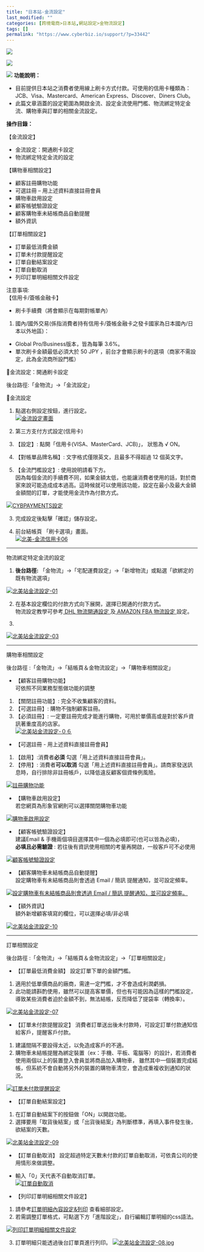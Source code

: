 ```yaml
---
title: "日本站-金流設定"
last_modified: ""
categories: [跨境電商>日本站,網站設定>金物流設定]
tags: []
permalink: "https://www.cyberbiz.io/support/?p=33442"
---
```


![](https://www.cyberbiz.io/support/wp-content/uploads/適用站別.png)

[![](https://www.cyberbiz.io/support/wp-content/uploads/日本站.png)](https://www.cyberbiz.io/support/?page_id=33456)

![](https://www.cyberbiz.io/support/wp-content/uploads/2021/09/wp-主視覺bar-1024x321.png) **功能說明：**  

* 目前提供日本站之消費者使用線上刷卡方式付款。可使用的信用卡種類為：JCB、Visa、Mastercard、American Express、Discover、Diners Club。 
* 此篇文章涵蓋的設定範圍為開啟金流、設定金流使用門檻、物流綁定特定金流、購物車與訂單的相關金流設定。 

**操作目錄：**

【金流設定】  

* 金流設定：開通刷卡設定
* 物流綁定特定金流的設定

【購物車相關設定】  

* 顧客註冊購物功能
* 可選註冊 – 用上述資料直接註冊會員
* 購物車啟用設定
* 顧客帳號驗證設定
* 顧客購物車未結帳商品自動提醒
* 額外資訊

【訂單相關設定】  

* 訂單最低消費金額
* 訂單未付款提醒設定
* 訂單自動結案設定
* 訂單自動取消
* 列印訂單明細相關文件設定

注意事項:  
【信用卡/簽帳金融卡】

* 刷卡手續費（將會顯示在每期對帳單內）
1. 國內/國外交易(係指消費者持有信用卡/簽帳金融卡之發卡國家為日本國內/日本以外地區)： 
* Global Pro/Business版本，皆為每筆 3.6%。 
* 單次刷卡金額最低必須大於 50 JPY ，前台才會顯示刷卡的選項（商家不需設定，此為金流商所設門檻）



📌金流設定：開通刷卡設定  

後台路徑:「金物流」→「金流設定」  


📍金流設定

1. 點選右側設定按鈕，進行設定。  
[![金流設定畫面](https://www.cyberbiz.io/support/wp-content/uploads/北美-金流設定06.png)](https://www.cyberbiz.io/support/wp-content/uploads/北美-金流設定06.png)



2. 第三方支付方式設定(信用卡) 
1. 【設定】: 點開「信用卡(VISA、MasterCard、JCB)」， 狀態為 √ ON。
2. 【對帳單品牌名稱】: 文字格式僅限英文，且最多不得超過 12 個英文字。
3. 【金流門檻設定】: 使用說明請看下方。  
因為每個金流的手續費不同，如果金額太低，也能讓消費者使用的話，對於商家來說可能造成成本過高。這時候就可以使用該功能，設定在最小及最大金額金額間的訂單，才能使用金流作為付款方式。

[![CYBPAYMENTS設定](https://www.cyberbiz.io/support/wp-content/uploads/北美-金流設定02.png)](https://www.cyberbiz.io/support/wp-content/uploads/北美-金流設定02.png)



3. 完成設定後點擊「確認」儲存設定。



4. 前台結帳頁 「刷卡選項」畫面。   
[![北美-金流信用卡06](https://www.cyberbiz.io/support/wp-content/uploads/2021/09/北美-金流信用卡06.png)](https://www.cyberbiz.io/support/wp-content/uploads/2021/09/北美-金流信用卡06.png)



* * *


物流綁定特定金流的設定  


1. **後台路徑:** 「金物流」→「宅配運費設定」→「新增物流」或點選「欲綁定的既有物流選項」


[![北美站金流設定-01](https://www.cyberbiz.io/support/wp-content/uploads/北美站金流設定-01.jpg)](https://www.cyberbiz.io/support/wp-content/uploads/北美站金流設定-01.jpg)  

2. 在基本設定欄位的付款方式向下展開，選擇已開通的付款方式。  
物流設定教學可參考[ DHL 物流開通設定 ](https://www.cyberbiz.io/support/?p=29664)及[ AMAZON FBA
物流設定 ](https://www.cyberbiz.io/support/?p=20676)設定。  




3.   
[![北美站金流設定-03](https://www.cyberbiz.io/support/wp-content/uploads/北美站金流設定-03.jpg)](https://www.cyberbiz.io/support/wp-content/uploads/北美站金流設定-03.jpg)



* * *


購物車相關設定  

後台路徑 :「金物流」→「結帳頁＆金物流設定」→「購物車相關設定」  



* 【顧客註冊購物功能】  
可依照不同業務型態做功能的調整  

1. 【關閉註冊功能】: 完全不收集顧客的資料。
2. 【可選註冊】: 購物不強制顧客註冊。 
3. 【必須註冊】: 一定要註冊完成才能進行購物，可用於單價高或是對於客戶資訊著重度高的店家。  
[![北美站金流設定-０６](https://www.cyberbiz.io/support/wp-content/uploads/北美站金流設定-０６.jpg)](https://www.cyberbiz.io/support/wp-content/uploads/北美站金流設定-０６.jpg)



* 【可選註冊 - 用上述資料直接註冊會員】  

1. 【啟用】:消費者**必須** 勾選「用上述資料直接註冊會員」。
2. 【停用】: 消費者**可以取消** 勾選「用上述資料直接註冊會員」。請商家發送訊息時，自行排除非註冊帳戶，以降低違反顧客個資條例風險。

[![註冊購物功能](https://www.cyberbiz.io/support/wp-content/uploads/購物車與金流02.png)](https://www.cyberbiz.io/support/wp-content/uploads/購物車與金流02.png)



* 【購物車啟用設定】  
若您網頁為形象官網則可以選擇關閉購物車功能  

[![購物車啟用設定](https://www.cyberbiz.io/support/wp-content/uploads/購物車與金流03.png)](https://www.cyberbiz.io/support/wp-content/uploads/購物車與金流03.png)



* 【顧客帳號驗證設定】  
建議Email & 手機兩個項目選擇其中一個為必填即可(也可以皆為必填)，  
**必填且必需驗證** : 若往後有資訊使用相關的考量再開啟，一般客戶可不必使用  

[![顧客帳號驗證設定](https://www.cyberbiz.io/support/wp-content/uploads/購物車與金流04.png)](https://www.cyberbiz.io/support/wp-content/uploads/購物車與金流04.png)



* 【顧客購物車未結帳商品自動提醒】  
設定購物車有未結帳商品則會透過 Email / 簡訊 提醒通知，並可設定頻率。  

[![設定購物車有未結帳商品則會透過 Email / 簡訊
提醒通知，並可設定頻率。](https://www.cyberbiz.io/support/wp-content/uploads/購物車與金流05.png)](https://www.cyberbiz.io/support/wp-content/uploads/購物車與金流05.png)

* 【額外資訊】  
額外新增顧客填寫的欄位，可以選擇必填/非必填  

[![北美站金流設定-10](https://www.cyberbiz.io/support/wp-content/uploads/北美站金流設定-10.jpg)](https://www.cyberbiz.io/support/wp-content/uploads/北美站金流設定-10.jpg)

* * *


訂單相關設定  

後台路徑 :「金物流」→「結帳頁＆金物流設定」→「訂單相關設定」  



* 【訂單最低消費金額】
設定訂單下單的金額門檻。  

1. 適用於低單價商品的廠商，需達一定門檻，才不會造成利潤虧損。
2. 此功能請斟酌使用，雖然可以提高客單價，但也有可能因為這樣的門檻設定，導致某些消費者迫於金額不到，無法結帳，反而降低了提袋率（轉換率）。

[![北美站金流設定-07](https://www.cyberbiz.io/support/wp-content/uploads/北美站金流設定-07.jpg)](https://www.cyberbiz.io/support/wp-content/uploads/北美站金流設定-07.jpg)  

* 【訂單未付款提醒設定】
消費者訂單送出後未付款時，可設定訂單付款通知信給客戶，提醒客戶付款。  

1. 建議間隔不要設得太近，以免造成客戶的不適。 
2. 購物車未結帳提醒為綁定裝置（ex：手機、平板、電腦等）的設計，若消費者使用兩個以上的裝置登入會員並將商品加入購物車， 雖然其中一個裝置完成結帳，但系統不會自動將另外的裝置的購物車清空，會造成重複收到通知的狀況。

[![訂單未付款提醒設定](https://www.cyberbiz.io/support/wp-content/uploads/購物車與金流08.png)](https://www.cyberbiz.io/support/wp-content/uploads/購物車與金流08.png)  

* 【訂單自動結案設定】
1. 在訂單自動結案下的按鈕做「ON」以開啟功能。
2. 選擇要用「取貨後結案」或「出貨後結案」為判斷標準，再填入事件發生後，欲結案的天數。

[![北美站金流設定-09](https://www.cyberbiz.io/support/wp-content/uploads/北美站金流設定-09.jpg)](https://www.cyberbiz.io/support/wp-content/uploads/北美站金流設定-09.jpg)  

* 【訂單自動取消】
設定超過特定天數未付款的訂單自動取消，可依貴公司的使用情形來做調整。  
* 輸入「0」天代表不自動取消訂單。   
[![訂單自動取消](https://www.cyberbiz.io/support/wp-content/uploads/購物車與金流10.png)](https://www.cyberbiz.io/support/wp-content/uploads/購物車與金流10.png)  

* 【列印訂單明細相關文件設定】


1. 請參考[訂單明細內容設定&列印](https://www.cyberbiz.io/support/?p=6358) 查看細部設定。
2. 若需調整訂單格式，可點選下方「進階設定」，自行編輯訂單明細的css語法。

[![列印訂單明細相關文件設定](https://www.cyberbiz.io/support/wp-content/uploads/購物車與金流11.png)](https://www.cyberbiz.io/support/wp-content/uploads/購物車與金流11.png)

3. 訂單明細只能透過後台訂單頁進行列印。
[![北美站金流設定-08.jpg](https://www.cyberbiz.io/support/wp-content/uploads/北美站金流設定-08.jpg)](https://www.cyberbiz.io/support/wp-content/uploads/北美站金流設定-08.jpg)

